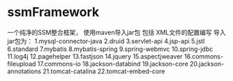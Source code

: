# ssmFramework
一个纯净的SSM整合框架，
使用maven导入jar包
包括 XML文件的配置编写
导入jar包为：
 1.mysql-connector-java
 2.druid
 3.servlet-api
 4.jsp-api
 5.jstl
 6.standard
 7.mybatis
 8.mybatis-spring
 9.spring-webmvc
 10.spring-jdbc
 11.log4j
 12.pagehelper
 13.fastjson
 14.jquery
 15.aspectjweaver
 16.commons-fileupload
 17.commons-io
 18.jackson-databind
 19.jackson-core
 20.jackson-annotations
 21.tomcat-catalina
 22.tomcat-embed-core
